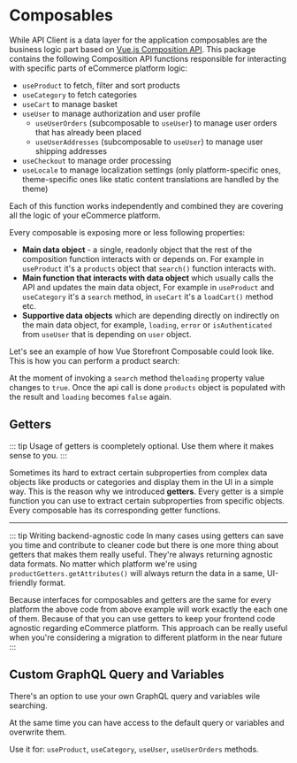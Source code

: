 
# Composables

While API Client is a data layer for the application composables are the business logic part based on [Vue.js Composition API](https://vue-composition-api-rfc.netlify.com/). This package contains the following Composition API functions responsible for interacting with specific parts of eCommerce platform logic:
- `useProduct` to fetch, filter and sort products
- `useCategory` to fetch categories
- `useCart` to manage basket
- `useUser` to manage authorization and user profile
   - `useUserOrders` (subcomposable to `useUser`) to manage user orders that has already been placed
   - `useUserAddresses` (subcomposable to `useUser`) to manage user shipping addresses
- `useCheckout` to manage order processing
- `useLocale` to manage localization settings (only platform-specific ones, theme-specific ones like static content translations are handled by the theme)


Each of this function works independently and combined they are covering all the logic of your eCommerce platform.

Every composable is exposing more or less following properties:
- **Main data object** - a single, readonly object that the rest of the composition function interacts with or depends on. For example in `useProduct` it's a `products` object that `search()` function interacts with.
- **Main function that interacts with data object** which usually calls the API and updates the main data object, For example in `useProduct` and `useCategory` it's a `search` method, in `useCart` it's a `loadCart()` method etc.
- **Supportive data objects** which are depending directly on indirectly on the main data object, for example, `loading`, `error` or `isAuthenticated` from `useUser` that is depending on `user` object.

Let's see an example of how Vue Storefront Composable could look like. This is how you can perform a product search:

<Content slot-key="example-product-search" />

At the moment of invoking a `search` method the`loading` property value changes to `true`. Once the api call is done `products` object is populated with the result and `loading` becomes `false` again.

## Getters
::: tip 
Usage of getters is coompletely optional. Use them where it makes sense to you.
:::

Sometimes its hard to extract certain subproperties from complex data objects like products or categories and display them in the UI in a simple way. This is the reason why we introduced **getters**. Every getter is a simple function you can use to extract certain subproperties from specific objects. Every composable has its corresponding getter functions.

<Content slot-key="example-product-search-getters" />

___

::: tip Writing backend-agnostic code
In many cases using getters can save you time and contribute to cleaner code but there is one more thing about getters that makes them really useful. They're always returning agnostic data formats. No matter which platform we're using `productGetters.getAttributes()` will always return the data in a same, UI-friendly format. 

Because interfaces for composables and getters are the same for every platform the above code from above example will work exactly the each one of them. Because of that you can use getters to keep your frontend code agnostic regarding eCommerce platform. This approach can be really useful when you're considering a migration to different platform in the near future
:::

## Custom GraphQL Query and Variables 

There's an option to use your own GraphQL query and variables wile searching.   

<Content slot-key="example-product-search-custom-query" />

At the same time you can have access to the default query or variables and overwrite them. 

<Content slot-key="example-product-search-custom-query-with-values" />

Use it for: `useProduct`, `useCategory`, `useUser`, `useUserOrders` methods.


